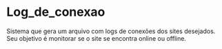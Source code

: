 # Log_de_conexao
 Sistema que gera um arquivo com logs de conexões dos sites desejados. Seu objetivo é monitorar se o site se encontra online ou offline.

